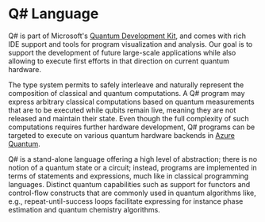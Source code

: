 # Q# Language

Q# is part of Microsoft's [Quantum Development Kit](http://www.microsoft.com/quantum), and comes with rich IDE support and tools for program visualization and analysis.
Our goal is to support the development of future large-scale applications while also allowing to execute first efforts in that direction on current quantum hardware. 

The type system permits to safely interleave and naturally represent the composition of classical and quantum computations. A Q# program may express arbitrary classical computations based on quantum measurements that are to be executed while qubits remain live, meaning they are not released and maintain their state. Even though the full complexity of such computations requires further hardware development, Q# programs can be targeted to execute on various quantum hardware backends in [Azure Quantum](https://azure.microsoft.com/services/quantum/).

Q# is a stand-alone language offering a high level of abstraction;
there is no notion of a quantum state or a circuit; instead, 
programs are implemented in terms of statements and expressions, much like in classical programming languages. Distinct quantum capabilities such as support for functors and control-flow constructs that are commonly used in quantum algorithms like, e.g., repeat-until-success loops facilitate expressing for instance phase estimation and quantum chemistry algorithms.


